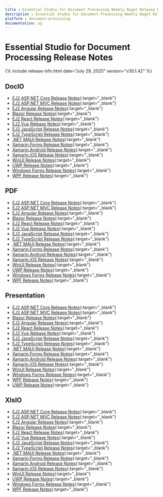```yaml
---
title : Essential Studio for Document Processing Weekly Nuget Release Release Notes  
description : Essential Studio for Document Processing Weekly Nuget Release Release Notes  
platform : document-processing
documentation: ug
---
```


# Essential Studio for Document Processing  Release Notes  

{% include release-info.html date="July 29, 2025" version="v30.1.42" %} 




## DocIO

* [EJ2 ASP.NET Core Release Notes](https://ej2.syncfusion.com/aspnetcore/documentation/release-notes/30.1.42#docio){:target="_blank"}
* [EJ2 ASP.NET MVC Release Notes](https://ej2.syncfusion.com/aspnetmvc/documentation/release-notes/30.1.42#docio){:target="_blank"}
* [EJ2 Angular Release Notes](https://ej2.syncfusion.com/angular/documentation/release-notes/30.1.42#docio){:target="_blank"}
* [Blazor Release Notes](https://blazor.syncfusion.com/documentation/release-notes/30.1.42#docio){:target="_blank"}
* [EJ2 React Release Notes](https://ej2.syncfusion.com/react/documentation/release-notes/30.1.42#docio){:target="_blank"}
* [EJ2 Vue  Release Notes](https://ej2.syncfusion.com/vue/documentation/release-notes/30.1.42#docio){:target="_blank"}
* [EJ2 JavaScript Release Notes](https://ej2.syncfusion.com/javascript/documentation/release-notes/30.1.42#docio){:target="_blank"}
* [EJ2 TypeScript Release Notes](https://ej2.syncfusion.com/documentation/release-notes/30.1.42#docio){:target="_blank"}
* [.NET MAUI Release Notes](/maui/release-notes/v30.1.42#docio){:target="_blank"}
* [Xamarin.Forms Release Notes](/xamarin/release-notes/v30.1.42#docio){:target="_blank"}
* [Xamarin.Android Release Notes](/xamarin-android/release-notes/v30.1.42#docio){:target="_blank"}
* [Xamarin.iOS Release Notes](/xamarin-ios/release-notes/v30.1.42#docio){:target="_blank"}
* [WinUI Release Notes](/winui/release-notes/v30.1.42#docio){:target="_blank"}
* [UWP Release Notes](/uwp/release-notes/v30.1.42#docio){:target="_blank"}
* [Windows Forms Release Notes](/windowsforms/release-notes/v30.1.42#docio){:target="_blank"}
* [WPF Release Notes](/wpf/release-notes/v30.1.42#docio){:target="_blank"}



## PDF

* [EJ2 ASP.NET Core Release Notes](https://ej2.syncfusion.com/aspnetcore/documentation/release-notes/30.1.42#pdf){:target="_blank"}
* [EJ2 ASP.NET MVC Release Notes](https://ej2.syncfusion.com/aspnetmvc/documentation/release-notes/30.1.42#pdf){:target="_blank"}
* [EJ2 Angular Release Notes](https://ej2.syncfusion.com/angular/documentation/release-notes/30.1.42#pdf){:target="_blank"}
* [Blazor Release Notes](https://blazor.syncfusion.com/documentation/release-notes/30.1.42#pdf){:target="_blank"}
* [EJ2 React Release Notes](https://ej2.syncfusion.com/react/documentation/release-notes/30.1.42#pdf){:target="_blank"}
* [EJ2 Vue  Release Notes](https://ej2.syncfusion.com/vue/documentation/release-notes/30.1.42#pdf){:target="_blank"}
* [EJ2 JavaScript Release Notes](https://ej2.syncfusion.com/javascript/documentation/release-notes/30.1.42#pdf){:target="_blank"}
* [EJ2 TypeScript Release Notes](https://ej2.syncfusion.com/documentation/release-notes/30.1.42#pdf){:target="_blank"}
* [.NET MAUI Release Notes](/maui/release-notes/v30.1.42#pdf){:target="_blank"}
* [Xamarin.Forms Release Notes](/xamarin/release-notes/v30.1.42#pdf){:target="_blank"}
* [Xamarin.Android Release Notes](/xamarin-android/release-notes/v30.1.42#pdf){:target="_blank"}
* [Xamarin.iOS Release Notes](/xamarin-ios/release-notes/v30.1.42#pdf){:target="_blank"}
* [WinUI Release Notes](/winui/release-notes/v30.1.42#pdf){:target="_blank"}
* [UWP Release Notes](/uwp/release-notes/v30.1.42#pdf){:target="_blank"}
* [Windows Forms Release Notes](/windowsforms/release-notes/v30.1.42#pdf){:target="_blank"}
* [WPF Release Notes](/wpf/release-notes/v30.1.42#pdf){:target="_blank"}


## Presentation

* [EJ2 ASP.NET Core Release Notes](https://ej2.syncfusion.com/aspnetcore/documentation/release-notes/30.1.42#presentation){:target="_blank"}
* [EJ2 ASP.NET MVC Release Notes](https://ej2.syncfusion.com/aspnetmvc/documentation/release-notes/30.1.42#presentation){:target="_blank"}
* [Blazor Release Notes](https://blazor.syncfusion.com/documentation/release-notes/30.1.42#presentation){:target="_blank"}
* [EJ2 Angular Release Notes](https://ej2.syncfusion.com/angular/documentation/release-notes/30.1.42#presentation){:target="_blank"}
* [EJ2 React Release Notes](https://ej2.syncfusion.com/react/documentation/release-notes/30.1.42#presentation){:target="_blank"}
* [EJ2 Vue  Release Notes](https://ej2.syncfusion.com/vue/documentation/release-notes/30.1.42#presentation){:target="_blank"}
* [EJ2 JavaScript Release Notes](https://ej2.syncfusion.com/javascript/documentation/release-notes/30.1.42#presentation){:target="_blank"}
* [EJ2 TypeScript Release Notes](https://ej2.syncfusion.com/documentation/release-notes/30.1.42#presentation){:target="_blank"}
* [.NET MAUI Release Notes](/maui/release-notes/v30.1.42#presentation){:target="_blank"}
* [Xamarin.Forms Release Notes](/xamarin/release-notes/v30.1.42#presentation){:target="_blank"}
* [Xamarin.Android Release Notes](/xamarin-android/release-notes/v30.1.42#presentation){:target="_blank"}
* [Xamarin.iOS Release Notes](/xamarin-ios/release-notes/v30.1.42#presentation){:target="_blank"}
* [WinUI Release Notes](/winui/release-notes/v30.1.42#presentation){:target="_blank"}
* [Windows Forms Release Notes](/windowsforms/release-notes/v30.1.42#presentation){:target="_blank"}
* [WPF Release Notes](/wpf/release-notes/v30.1.42#presentation){:target="_blank"}
* [UWP Release Notes](/uwp/release-notes/v30.1.42#presentation){:target="_blank"}



## XlsIO

* [EJ2 ASP.NET Core Release Notes](https://ej2.syncfusion.com/aspnetcore/documentation/release-notes/30.1.42#xlsio){:target="_blank"}
* [EJ2 ASP.NET MVC Release Notes](https://ej2.syncfusion.com/aspnetmvc/documentation/release-notes/30.1.42#xlsio){:target="_blank"}
* [EJ2 Angular Release Notes](https://ej2.syncfusion.com/angular/documentation/release-notes/30.1.42#xlsio){:target="_blank"}
* [Blazor Release Notes](https://blazor.syncfusion.com/documentation/release-notes/30.1.42#xlsio){:target="_blank"}
* [EJ2 React Release Notes](https://ej2.syncfusion.com/react/documentation/release-notes/30.1.42#xlsio){:target="_blank"}
* [EJ2 Vue  Release Notes](https://ej2.syncfusion.com/vue/documentation/release-notes/30.1.42#xlsio){:target="_blank"}
* [EJ2 JavaScript Release Notes](https://ej2.syncfusion.com/javascript/documentation/release-notes/30.1.42#xlsio){:target="_blank"}
* [EJ2 TypeScript Release Notes](https://ej2.syncfusion.com/documentation/release-notes/30.1.42#xlsio){:target="_blank"}
* [.NET MAUI Release Notes](/maui/release-notes/v30.1.42#xlsio){:target="_blank"}
* [Xamarin.Forms Release Notes](/xamarin/release-notes/v30.1.42#xlsio){:target="_blank"}
* [Xamarin.Android Release Notes](/xamarin-android/release-notes/v30.1.42#xlsio){:target="_blank"}
* [Xamarin.iOS Release Notes](/xamarin-ios/release-notes/v30.1.42#xlsio){:target="_blank"}
* [WinUI Release Notes](/winui/release-notes/v30.1.42#xlsio){:target="_blank"}
* [UWP Release Notes](/uwp/release-notes/v30.1.42#xlsio){:target="_blank"}
* [Windows Forms Release Notes](/windowsforms/release-notes/v30.1.42#xlsio){:target="_blank"}
* [WPF Release Notes](/wpf/release-notes/v30.1.42#xlsio){:target="_blank"}


